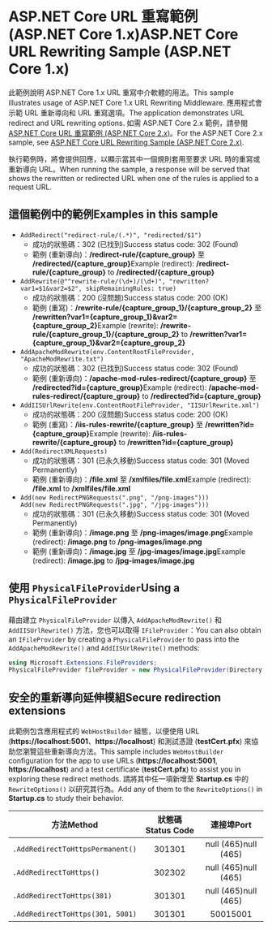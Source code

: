 # <a name="aspnet-core-url-rewriting-sample-aspnet-core-1x"></a><span data-ttu-id="45521-101">ASP.NET Core URL 重寫範例 (ASP.NET Core 1.x)</span><span class="sxs-lookup"><span data-stu-id="45521-101">ASP.NET Core URL Rewriting Sample (ASP.NET Core 1.x)</span></span>

<span data-ttu-id="45521-102">此範例說明 ASP.NET Core 1.x URL 重寫中介軟體的用法。</span><span class="sxs-lookup"><span data-stu-id="45521-102">This sample illustrates usage of ASP.NET Core 1.x URL Rewriting Middleware.</span></span> <span data-ttu-id="45521-103">應用程式會示範 URL 重新導向和 URL 重寫選項。</span><span class="sxs-lookup"><span data-stu-id="45521-103">The application demonstrates URL redirect and URL rewriting options.</span></span> <span data-ttu-id="45521-104">如需 ASP.NET Core 2.x 範例，請參閱 [ASP.NET Core URL 重寫範例 (ASP.NET Core 2.x)](https://github.com/aspnet/Docs/tree/master/aspnetcore/fundamentals/url-rewriting/samples/2.x)。</span><span class="sxs-lookup"><span data-stu-id="45521-104">For the ASP.NET Core 2.x sample, see [ASP.NET Core URL Rewriting Sample (ASP.NET Core 2.x)](https://github.com/aspnet/Docs/tree/master/aspnetcore/fundamentals/url-rewriting/samples/2.x).</span></span>

<span data-ttu-id="45521-105">執行範例時，將會提供回應，以顯示當其中一個規則套用至要求 URL 時的重寫或重新導向 URL。</span><span class="sxs-lookup"><span data-stu-id="45521-105">When running the sample, a response will be served that shows the rewritten or redirected URL when one of the rules is applied to a request URL.</span></span>

## <a name="examples-in-this-sample"></a><span data-ttu-id="45521-106">這個範例中的範例</span><span class="sxs-lookup"><span data-stu-id="45521-106">Examples in this sample</span></span>

* `AddRedirect("redirect-rule/(.*)", "redirected/$1")`
  - <span data-ttu-id="45521-107">成功的狀態碼：302 (已找到)</span><span class="sxs-lookup"><span data-stu-id="45521-107">Success status code: 302 (Found)</span></span>
  - <span data-ttu-id="45521-108">範例 (重新導向)：**/redirect-rule/{capture_group}** 至 **/redirected/{capture_group}**</span><span class="sxs-lookup"><span data-stu-id="45521-108">Example (redirect): **/redirect-rule/{capture_group}** to **/redirected/{capture_group}**</span></span>
* `AddRewrite(@"^rewrite-rule/(\d+)/(\d+)", "rewritten?var1=$1&var2=$2", skipRemainingRules: true)`
  - <span data-ttu-id="45521-109">成功的狀態碼：200 (沒問題)</span><span class="sxs-lookup"><span data-stu-id="45521-109">Success status code: 200 (OK)</span></span>
  - <span data-ttu-id="45521-110">範例 (重寫)：**/rewrite-rule/{capture_group_1}/{capture_group_2}** 至 **/rewritten?var1={capture_group_1}&var2={capture_group_2}**</span><span class="sxs-lookup"><span data-stu-id="45521-110">Example (rewrite): **/rewrite-rule/{capture_group_1}/{capture_group_2}** to **/rewritten?var1={capture_group_1}&var2={capture_group_2}**</span></span>
* `AddApacheModRewrite(env.ContentRootFileProvider, "ApacheModRewrite.txt")`
  - <span data-ttu-id="45521-111">成功的狀態碼：302 (已找到)</span><span class="sxs-lookup"><span data-stu-id="45521-111">Success status code: 302 (Found)</span></span>
  - <span data-ttu-id="45521-112">範例 (重新導向)：**/apache-mod-rules-redirect/{capture_group}** 至 **/redirected?id={capture_group}**</span><span class="sxs-lookup"><span data-stu-id="45521-112">Example (redirect): **/apache-mod-rules-redirect/{capture_group}** to **/redirected?id={capture_group}**</span></span>
* `AddIISUrlRewrite(env.ContentRootFileProvider, "IISUrlRewrite.xml")`
  - <span data-ttu-id="45521-113">成功的狀態碼：200 (沒問題)</span><span class="sxs-lookup"><span data-stu-id="45521-113">Success status code: 200 (OK)</span></span>
  - <span data-ttu-id="45521-114">範例 (重寫)：**/iis-rules-rewrite/{capture_group}** 至 **/rewritten?id={capture_group}**</span><span class="sxs-lookup"><span data-stu-id="45521-114">Example (rewrite): **/iis-rules-rewrite/{capture_group}** to **/rewritten?id={capture_group}**</span></span>
* `Add(RedirectXMLRequests)`
  - <span data-ttu-id="45521-115">成功的狀態碼：301 (已永久移動)</span><span class="sxs-lookup"><span data-stu-id="45521-115">Success status code: 301 (Moved Permanently)</span></span>
  - <span data-ttu-id="45521-116">範例 (重新導向)：**/file.xml** 至 **/xmlfiles/file.xml**</span><span class="sxs-lookup"><span data-stu-id="45521-116">Example (redirect): **/file.xml** to **/xmlfiles/file.xml**</span></span>
* `Add(new RedirectPNGRequests(".png", "/png-images")))`<br>`Add(new RedirectPNGRequests(".jpg", "/jpg-images")))`
  - <span data-ttu-id="45521-117">成功的狀態碼：301 (已永久移動)</span><span class="sxs-lookup"><span data-stu-id="45521-117">Success status code: 301 (Moved Permanently)</span></span>
  - <span data-ttu-id="45521-118">範例 (重新導向)：**/image.png** 至 **/png-images/image.png**</span><span class="sxs-lookup"><span data-stu-id="45521-118">Example (redirect): **/image.png** to **/png-images/image.png**</span></span>
  - <span data-ttu-id="45521-119">範例 (重新導向)：**/image.jpg** 至 **/jpg-images/image.jpg**</span><span class="sxs-lookup"><span data-stu-id="45521-119">Example (redirect): **/image.jpg** to **/jpg-images/image.jpg**</span></span>

## <a name="using-a-physicalfileprovider"></a><span data-ttu-id="45521-120">使用 `PhysicalFileProvider`</span><span class="sxs-lookup"><span data-stu-id="45521-120">Using a `PhysicalFileProvider`</span></span>
<span data-ttu-id="45521-121">藉由建立 `PhysicalFileProvider` 以傳入 `AddApacheModRewrite()` 和 `AddIISUrlRewrite()` 方法，您也可以取得 `IFileProvider`：</span><span class="sxs-lookup"><span data-stu-id="45521-121">You can also obtain an `IFileProvider` by creating a `PhysicalFileProvider` to pass into the `AddApacheModRewrite()` and `AddIISUrlRewrite()` methods:</span></span>
```csharp
using Microsoft.Extensions.FileProviders;
PhysicalFileProvider fileProvider = new PhysicalFileProvider(Directory.GetCurrentDirectory());
```
## <a name="secure-redirection-extensions"></a><span data-ttu-id="45521-122">安全的重新導向延伸模組</span><span class="sxs-lookup"><span data-stu-id="45521-122">Secure redirection extensions</span></span>
<span data-ttu-id="45521-123">此範例包含應用程式的 `WebHostBuilder` 組態，以便使用 URL (**https://localhost:5001**、**https://localhost**) 和測試憑證 (**testCert.pfx**) 來協助您瀏覽這些重新導向方法。</span><span class="sxs-lookup"><span data-stu-id="45521-123">This sample includes `WebHostBuilder` configuration for the app to use URLs (**https://localhost:5001**, **https://localhost**) and a test certificate (**testCert.pfx**) to assist you in exploring these redirect methods.</span></span> <span data-ttu-id="45521-124">請將其中任一項新增至 **Startup.cs** 中的 `RewriteOptions()` 以研究其行為。</span><span class="sxs-lookup"><span data-stu-id="45521-124">Add any of them to the `RewriteOptions()` in **Startup.cs** to study their behavior.</span></span>

<span data-ttu-id="45521-125">方法</span><span class="sxs-lookup"><span data-stu-id="45521-125">Method</span></span> | <span data-ttu-id="45521-126">狀態碼</span><span class="sxs-lookup"><span data-stu-id="45521-126">Status Code</span></span> | <span data-ttu-id="45521-127">連接埠</span><span class="sxs-lookup"><span data-stu-id="45521-127">Port</span></span>
--- | :---: | :---:
`.AddRedirectToHttpsPermanent()` | <span data-ttu-id="45521-128">301</span><span class="sxs-lookup"><span data-stu-id="45521-128">301</span></span> | <span data-ttu-id="45521-129">null (465)</span><span class="sxs-lookup"><span data-stu-id="45521-129">null (465)</span></span>
`.AddRedirectToHttps()` | <span data-ttu-id="45521-130">302</span><span class="sxs-lookup"><span data-stu-id="45521-130">302</span></span> | <span data-ttu-id="45521-131">null (465)</span><span class="sxs-lookup"><span data-stu-id="45521-131">null (465)</span></span>
`.AddRedirectToHttps(301)` | <span data-ttu-id="45521-132">301</span><span class="sxs-lookup"><span data-stu-id="45521-132">301</span></span> | <span data-ttu-id="45521-133">null (465)</span><span class="sxs-lookup"><span data-stu-id="45521-133">null (465)</span></span>
`.AddRedirectToHttps(301, 5001)` | <span data-ttu-id="45521-134">301</span><span class="sxs-lookup"><span data-stu-id="45521-134">301</span></span> | <span data-ttu-id="45521-135">5001</span><span class="sxs-lookup"><span data-stu-id="45521-135">5001</span></span>

